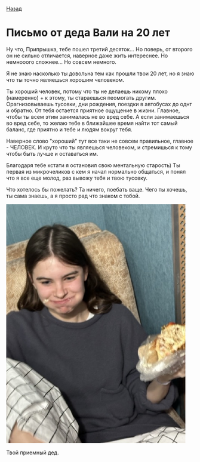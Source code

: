 [Назад](/valentin-nikitin)

# Письмо от деда Вали на 20 лет

Ну что, Припрышка, тебе пошел третий десяток... Но поверь, от второго он не сильно отличается, наверное даже жить интереснее. Но немнооого сложнее... Но совсем немного. 

Я не знаю насколько ты довольна тем как прошли твои 20 лет, но я знаю что ты точно являешься хорошим человеком.

Ты хороший человек, потому что ты не делаешь никому плохо (намеренно) + к этому, ты стараешься пеомогать другим. Орагнизовываешь тусовки, дни рождения, поездки в автобусах до однт и обратно. От тебя остается приятное ощущение в жизни. Главное, чтобы ты всем этим занималась не во вред себе. А если занимаешься во вред себе, то желаю тебе в ближайшее время найти тот самый баланс, где приятно и тебе и людям вокруг тебя.

Наверное слово "хороший" тут все таки не совсем правильное, главное - ЧЕЛОВЕК. И круто что ты являешься человеком, и стремишься к тому чтобы быть лучше и оставаться им.

Благодаря тебе кстати я остановил свою ментальную старость) Ты первая из микрочеликов с кем я начал нормально общаться, и понял что я все еще молод, раз вывожу тебя и твою тусовку.

Что хотелось бы пожелать? Та ничего, поебать ваще. Чего ты хочешь, ты сама знаешь, а я просто рад что знаком с тобой.

![](20.jpeg)

Твой приемный дед.
